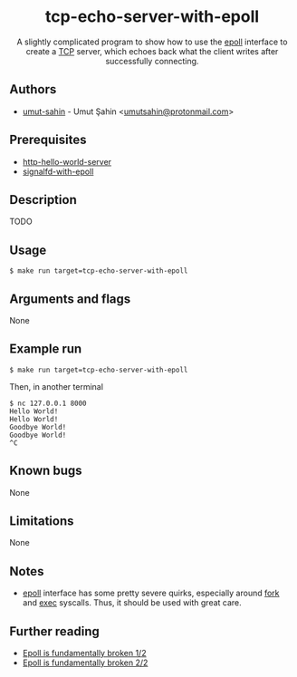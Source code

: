 <div align="center">
  <h1>tcp-echo-server-with-epoll</h1>
  A slightly complicated program to show how to use the <a href="http://man7.org/linux/man-pages/man7/epoll.7.html">epoll</a> interface to create a <a href="https://en.wikipedia.org/wiki/Transmission_Control_Protocol">TCP</a> server, which echoes back what the client writes after successfully connecting.
</div>

## Authors

- [umut-sahin](https://github.com/umut-sahin) - Umut Şahin \<umutsahin@protonmail.com>

## Prerequisites

- [http-hello-world-server]
- [signalfd-with-epoll]

## Description

TODO

## Usage

```
$ make run target=tcp-echo-server-with-epoll
```

## Arguments and flags

None

## Example run

```
$ make run target=tcp-echo-server-with-epoll

```
Then, in another terminal
```
$ nc 127.0.0.1 8000
Hello World!
Hello World!
Goodbye World!
Goodbye World!
^C
```

## Known bugs

None

## Limitations

None

## Notes

- [epoll] interface has some pretty severe quirks, especially around [fork] and [exec] syscalls.
  Thus, it should be used with great care.

## Further reading

- [Epoll is fundamentally broken 1/2]
- [Epoll is fundamentally broken 2/2]


[//]: # (Links)

[epoll]:
  http://man7.org/linux/man-pages/man7/epoll.7.html
[Epoll is fundamentally broken 1/2]:
  https://idea.popcount.org/2017-02-20-epoll-is-fundamentally-broken-12/
[Epoll is fundamentally broken 2/2]:
  https://idea.popcount.org/2017-03-20-epoll-is-fundamentally-broken-22/
[exec]:
  http://man7.org/linux/man-pages/man3/exec.3.html
[fork]:
  http://man7.org/linux/man-pages/man2/fork.2.html
[http-hello-world-server]:
  https://github.com/umut-sahin/c-examples/tree/master/http-hello-world-server
[signalfd-with-epoll]:
  https://github.com/umut-sahin/c-examples/tree/master/signalfd-with-epoll
